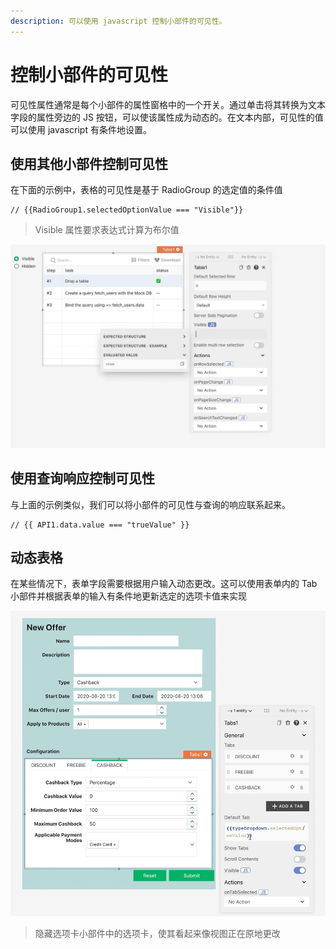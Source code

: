 ```yaml
---
description: 可以使用 javascript 控制小部件的可见性。
---
```


# 控制小部件的可见性

可见性属性通常是每个小部件的属性窗格中的一个开关。通过单击将其转换为文本字段的属性旁边的 JS 按钮，可以使该属性成为动态的。在文本内部，可见性的值可以使用 javascript 有条件地设置。

## 使用其他小部件控制可见性

在下面的示例中，表格的可见性是基于 RadioGroup 的选定值的条件值

```
// {{RadioGroup1.selectedOptionValue === "Visible"}}
```

> Visible 属性要求表达式计算为布尔值

![](../.gitbook/assets/控制小部件的可见性-图1.gif)

## 使用查询响应控制可见性

与上面的示例类似，我们可以将小部件的可见性与查询的响应联系起来。

```
// {{ API1.data.value === "trueValue" }}
```

## 动态表格

在某些情况下，表单字段需要根据用户输入动态更改。这可以使用表单内的 Tab 小部件并根据表单的输入有条件地更新选定的选项卡值来实现

![](../.gitbook/assets/控制小部件的可见性-图2.gif)

> 隐藏选项卡小部件中的选项卡，使其看起来像视图正在原地更改
